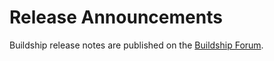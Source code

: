 # Release Announcements

Buildship release notes are published on the [Buildship Forum](https://discuss.gradle.org/tags/buildship-release?order=activity).
